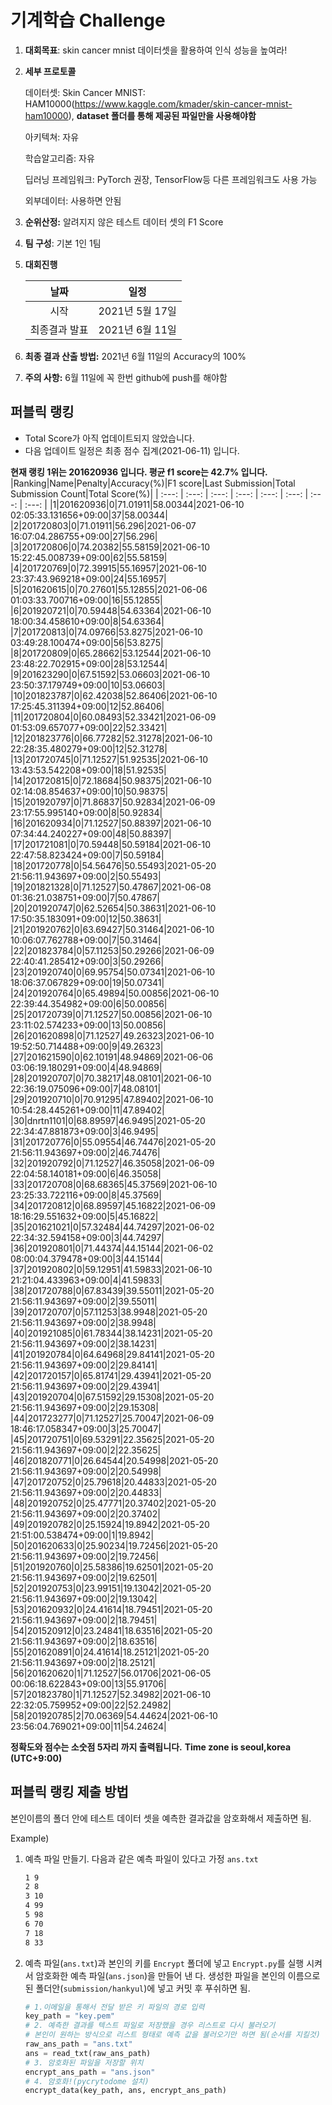 # **기계학습 Challenge**
1. **대회목표**: skin cancer mnist 데이터셋을 활용하여 인식 성능을 높여라!

2. **세부 프로토콜**

   데이터셋: Skin Cancer MNIST: HAM10000(https://www.kaggle.com/kmader/skin-cancer-mnist-ham10000), 
           **dataset 폴더를 통해 제공된 파일만을 사용해야함**

   아키텍쳐: 자유

   학습알고리즘: 자유

   딥러닝 프레임워크: PyTorch 권장, TensorFlow등 다른 프레임워크도 사용 가능

   외부데이터: 사용하면 안됨

3. **순위산정:** 알려지지 않은 테스트 데이터 셋의 F1 Score

4. **팀 구성**: 기본 1인 1팀

5. **대회진행**

   |     날짜      |      일정       |
   | :-----------: | :-------------: |
   |     시작      | 2021년 5월 17일 |
   | 최종결과 발표 | 2021년 6월 11일  |

6. **최종 결과 산출 방법:** 2021년 6월 11일의 Accuracy의 100%

7. **주의 사항:** 6월 11일에 꼭 한번 github에 push를 해야함


## 퍼블릭 랭킹

  
- Total Score가 아직 업데이트되지 않았습니다. 
 - 다음 업데이트 일정은 최종 점수 집계(2021-06-11) 입니다.
  
**현재 랭킹 1위는 201620936 입니다. 평균 f1 score는 42.7% 입니다.**
|Ranking|Name|Penalty|Accuracy(%)|F1 score|Last Submission|Total Submission Count|Total Score(%)|
| :---: | :---: | :---: | :---: | :---: | :---: | :---: | :---: |
|1|201620936|0|71.01911|58.00344|2021-06-10 02:05:33.131656+09:00|37|58.00344|
|2|201720803|0|71.01911|56.296|2021-06-07 16:07:04.286755+09:00|27|56.296|
|3|201720806|0|74.20382|55.58159|2021-06-10 15:22:45.008739+09:00|62|55.58159|
|4|201720769|0|72.39915|55.16957|2021-06-10 23:37:43.969218+09:00|24|55.16957|
|5|201620615|0|70.27601|55.12855|2021-06-06 01:03:33.700716+09:00|16|55.12855|
|6|201920721|0|70.59448|54.63364|2021-06-10 18:00:34.458610+09:00|8|54.63364|
|7|201720813|0|74.09766|53.8275|2021-06-10 03:49:28.100474+09:00|56|53.8275|
|8|201720809|0|65.28662|53.12544|2021-06-10 23:48:22.702915+09:00|28|53.12544|
|9|201623290|0|67.51592|53.06603|2021-06-10 23:50:37.179749+09:00|10|53.06603|
|10|201823787|0|62.42038|52.86406|2021-06-10 17:25:45.311394+09:00|12|52.86406|
|11|201720804|0|60.08493|52.33421|2021-06-09 01:53:09.657077+09:00|22|52.33421|
|12|201823776|0|66.77282|52.31278|2021-06-10 22:28:35.480279+09:00|12|52.31278|
|13|201720745|0|71.12527|51.92535|2021-06-10 13:43:53.542208+09:00|18|51.92535|
|14|201720815|0|72.18684|50.98375|2021-06-10 02:14:08.854637+09:00|10|50.98375|
|15|201920797|0|71.86837|50.92834|2021-06-09 23:17:55.995140+09:00|8|50.92834|
|16|201620934|0|71.12527|50.88397|2021-06-10 07:34:44.240227+09:00|48|50.88397|
|17|201721081|0|70.59448|50.59184|2021-06-10 22:47:58.823424+09:00|7|50.59184|
|18|201720778|0|54.56476|50.55493|2021-05-20 21:56:11.943697+09:00|2|50.55493|
|19|201821328|0|71.12527|50.47867|2021-06-08 01:36:21.038751+09:00|7|50.47867|
|20|201920747|0|62.52654|50.38631|2021-06-10 17:50:35.183091+09:00|12|50.38631|
|21|201920762|0|63.69427|50.31464|2021-06-10 10:06:07.762788+09:00|7|50.31464|
|22|201823784|0|57.11253|50.29266|2021-06-09 22:40:41.285412+09:00|3|50.29266|
|23|201920740|0|69.95754|50.07341|2021-06-10 18:06:37.067829+09:00|19|50.07341|
|24|201920764|0|65.49894|50.00856|2021-06-10 22:39:44.354982+09:00|6|50.00856|
|25|201720739|0|71.12527|50.00856|2021-06-10 23:11:02.574233+09:00|13|50.00856|
|26|201620898|0|71.12527|49.26323|2021-06-10 19:52:50.714488+09:00|9|49.26323|
|27|201621590|0|62.10191|48.94869|2021-06-06 03:06:19.180291+09:00|4|48.94869|
|28|201920707|0|70.38217|48.08101|2021-06-10 22:36:19.075096+09:00|7|48.08101|
|29|201920710|0|70.91295|47.89402|2021-06-10 10:54:28.445261+09:00|11|47.89402|
|30|dnrtn1101|0|68.89597|46.9495|2021-05-20 22:34:47.881873+09:00|3|46.9495|
|31|201720776|0|55.09554|46.74476|2021-05-20 21:56:11.943697+09:00|2|46.74476|
|32|201920792|0|71.12527|46.35058|2021-06-09 22:04:58.140181+09:00|6|46.35058|
|33|201720708|0|68.68365|45.37569|2021-06-10 23:25:33.722116+09:00|8|45.37569|
|34|201720812|0|68.89597|45.16822|2021-06-09 18:16:29.551632+09:00|5|45.16822|
|35|201621021|0|57.32484|44.74297|2021-06-02 22:34:32.594158+09:00|3|44.74297|
|36|201920801|0|71.44374|44.15144|2021-06-02 08:00:04.379478+09:00|3|44.15144|
|37|201920802|0|59.12951|41.59833|2021-06-10 21:21:04.433963+09:00|4|41.59833|
|38|201720788|0|67.83439|39.55011|2021-05-20 21:56:11.943697+09:00|2|39.55011|
|39|201720707|0|57.11253|38.9948|2021-05-20 21:56:11.943697+09:00|2|38.9948|
|40|201921085|0|61.78344|38.14231|2021-05-20 21:56:11.943697+09:00|2|38.14231|
|41|201920784|0|64.64968|29.84141|2021-05-20 21:56:11.943697+09:00|2|29.84141|
|42|201720157|0|65.81741|29.43941|2021-05-20 21:56:11.943697+09:00|2|29.43941|
|43|201920704|0|67.51592|29.15308|2021-05-20 21:56:11.943697+09:00|2|29.15308|
|44|201723277|0|71.12527|25.70047|2021-06-09 18:46:17.058347+09:00|3|25.70047|
|45|201720751|0|69.53291|22.35625|2021-05-20 21:56:11.943697+09:00|2|22.35625|
|46|201820771|0|26.64544|20.54998|2021-05-20 21:56:11.943697+09:00|2|20.54998|
|47|201720752|0|25.79618|20.44833|2021-05-20 21:56:11.943697+09:00|2|20.44833|
|48|201920752|0|25.47771|20.37402|2021-05-20 21:56:11.943697+09:00|2|20.37402|
|49|201920782|0|25.15924|19.8942|2021-05-20 21:51:00.538474+09:00|1|19.8942|
|50|201620633|0|25.90234|19.72456|2021-05-20 21:56:11.943697+09:00|2|19.72456|
|51|201920760|0|25.58386|19.62501|2021-05-20 21:56:11.943697+09:00|2|19.62501|
|52|201920753|0|23.99151|19.13042|2021-05-20 21:56:11.943697+09:00|2|19.13042|
|53|201620932|0|24.41614|18.79451|2021-05-20 21:56:11.943697+09:00|2|18.79451|
|54|201520912|0|23.24841|18.63516|2021-05-20 21:56:11.943697+09:00|2|18.63516|
|55|201620891|0|24.41614|18.25121|2021-05-20 21:56:11.943697+09:00|2|18.25121|
|56|201620620|1|71.12527|56.01706|2021-06-05 00:06:18.622843+09:00|13|55.91706|
|57|201823780|1|71.12527|52.34982|2021-06-10 22:32:05.759952+09:00|22|52.24982|
|58|201920785|2|70.06369|54.44624|2021-06-10 23:56:04.769021+09:00|11|54.24624|


**정확도와 점수는 소숫점 5자리 까지 출력됩니다.**
**Time zone is seoul,korea (UTC+9:00)**
## 퍼블릭 랭킹 제출 방법

본인이름의 폴더 안에 테스트 데이터 셋을 예측한 결과값을 암호화해서 제출하면 됨.

Example) 

1. 예측 파일 만들기. 다음과 같은 예측 파일이 있다고 가정 `ans.txt`

   ```tex
   1 9
   2 8
   3 10
   4 99
   5 98
   6 70
   7 18
   8 33
   ```

2. 예측 파일(`ans.txt`)과 본인의 키를 `Encrypt` 폴더에 넣고 `Encrypt.py`를 실행 시켜서 암호화한 예측 파일(`ans.json`)을 만들어 낸 다. 생성한 파일을 본인의 이름으로 된 폴더안(`submission/hankyul`)에 넣고 커밋 후 푸쉬하면 됨.

   ```python
   # 1.이메일을 통해서 전달 받은 키 파일의 경로 입력
   key_path = "key.pem"
   # 2. 예측한 결과를 텍스트 파일로 저장했을 경우 리스트로 다시 불러오기
   # 본인이 원하는 방식으로 리스트 형태로 예측 값을 불러오기만 하면 됨(순서를 지킬것)
   raw_ans_path = "ans.txt"
   ans = read_txt(raw_ans_path)
   # 3. 암호화된 파일을 저장할 위치
   encrypt_ans_path = "ans.json"
   # 4. 암호화!(pycrytodome 설치)
   encrypt_data(key_path, ans, encrypt_ans_path)
   ```




